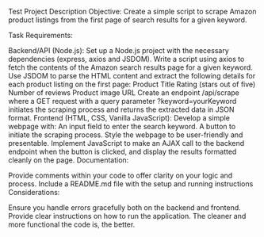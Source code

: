 Test Project Description
Objective: Create a simple script to scrape Amazon product listings from the first page of search results for a given keyword.

Task Requirements:

Backend/API (Node.js):
Set up a Node.js project with the necessary dependencies (express, axios and JSDOM).
Write a script using axios to fetch the contents of the Amazon search results page for a given keyword.
Use JSDOM to parse the HTML content and extract the following details for each product listing on the first page:
Product Title
Rating (stars out of five)
Number of reviews
Product image URL
Create an endpoint /api/scrape where a GET request with a query parameter ?keyword=yourKeyword initiates the scraping process and returns the extracted data in JSON format.
Frontend (HTML, CSS, Vanilla JavaScript):
Develop a simple webpage with:
An input field to enter the search keyword.
A button to initiate the scraping process.
Style the webpage to be user-friendly and presentable.
Implement JavaScript to make an AJAX call to the backend endpoint when the button is clicked, and display the results formatted cleanly on the page.
Documentation:

Provide comments within your code to offer clarity on your logic and process.
Include a README.md file with the setup and running instructions
Considerations:

Ensure you handle errors gracefully both on the backend and frontend.
Provide clear instructions on how to run the application.
The cleaner and more functional the code is, the better.
